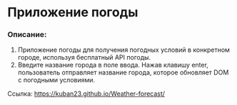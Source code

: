 # Приложение погоды

### Описание:
1. Приложение погоды для получения погодных условий в конкретном городе, используя бесплатный API погоды.
2. Введите название города в поле ввода. Нажав клавишу enter, пользователь отправляет название города, которое обновляет DOM с погодными условиями.



Ссылка: https://kuban23.github.io/Weather-forecast/





